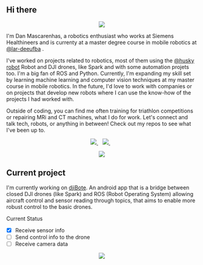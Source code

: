 ## Hi there

<p align='center'>
    <img src='https://github-readme-stats-git-masterrstaa-rickstaa.vercel.app/api?username=ielson&theme=tokyonight' />
</p>

I'm Dan Mascarenhas, a robotics enthusiast who works at Siemens Healthineers and is currenty at a master degree course in mobile robotics at [@lar-deeufba](https://github.com/lar-deeufba) . 

I've worked on projects related to robotics, most of them using the [@husky robot](https://github.com/husky) Robot and DJI drones, like Spark and with some automation projets too. I'm a big fan of ROS and Python. 
Currently, I'm expanding my skill set by learning machine learning and computer vision techniques at my master course in mobile robotics. In the future, I'd love to work with companies or on projects that develop new robots where I can use the know-how of the projects I had worked with. 

Outside of coding, you can find me often training for triathlon competitions or repairing MRi and CT machines, what I do for work. 
Let's connect and talk tech, robots, or anything in between! 
Check out my repos to see what I've been up to.

<p align='center'>


  
  <a href="https://www.linkedin.com/in/dmascarenhas/">
    <img src="https://img.shields.io/badge/linkedin-%230077B5.svg?&style=for-the-badge&logo=linkedin&logoColor=white" />
  </a>&nbsp;&nbsp;
  <a href="https://twitter.com/ielsonz">
    <img src="https://img.shields.io/badge/Twitter-1DA1F2?style=for-the-badge&logo=twitter&logoColor=white" />        
  </a>&nbsp;&nbsp;
  
</p>

<p align='center'>
    <img src=https://github-readme-stats.vercel.app/api/top-langs/?username=ielson&layout=compact&theme=tokyonight />
</p>

## Current project

I'm currently working on [djiBote](https://github.com/ielson/djibote). An android app that is a bridge between closed DJI drones (like Spark) and ROS (Robot Operating System) allowing aircraft control and sensor reading through topics, that aims to enable more robust control to the basic drones.

Current Status

- [x] Receive sensor info
- [ ] Send control info to the drone
- [ ] Receive camera data

<p align='center' >
    <img src="https://github-profile-summary-cards.vercel.app/api/cards/profile-details?username=ielson&theme=tokyonight" />
</p>



<!--
**ielson/ielson** is a ✨ _special_ ✨ repository because its `README.md` (this file) appears on your GitHub profile.

Here are some ideas to get you started:

- 🔭 I’m currently working on ...
- 🌱 I’m currently learning ...
- 👯 I’m looking to collaborate on ...
- 🤔 I’m looking for help with ...
- 💬 Ask me about ...
- 📫 How to reach me: ...
- 😄 Pronouns: ...
- ⚡ Fun fact: ...
-->
